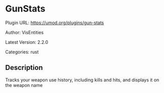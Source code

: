 # GunStats

Plugin URL: https://umod.org/plugins/gun-stats

Author: VisEntities

Latest Version: 2.2.0

Categories: rust

## Description

Tracks your weapon use history, including kills and hits, and displays it on the weapon name

